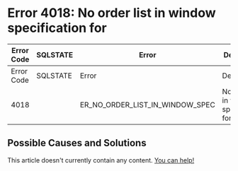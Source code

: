 
# Error 4018: No order list in window specification for


| Error Code | SQLSTATE | Error | Description |
| --- | --- | --- | --- |
| Error Code | SQLSTATE | Error | Description |
| 4018 |  | ER_NO_ORDER_LIST_IN_WINDOW_SPEC | No order list in window specification for '%s' |




## Possible Causes and Solutions


This article doesn't currently contain any content. [You can help!](/en/writing-and-editing-knowledge-base-articles/)

